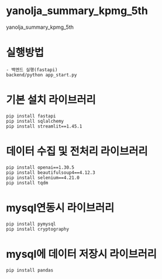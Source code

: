 # yanolja_summary_kpmg_5th
yanolja_summary_kpmg_5th
# 실행방법
```
- 백엔드 실행(fastapi)
backend/python app_start.py
```
# 기본 설치 라이브러리
```
pip install fastapi
pip install sqlalchemy
pip install streamlit==1.45.1
```
# 데이터 수집 및 전처리 라이브러리
```
pip install openai==1.30.5
pip install beautifulsoup4==4.12.3
pip install selenium==4.21.0
pip install tqdm
```
# mysql연동시 라이브러리
```
pip install pymysql
pip install cryptography
```

# mysql에 데이터 저장시 라이브러리
```
pip install pandas
```